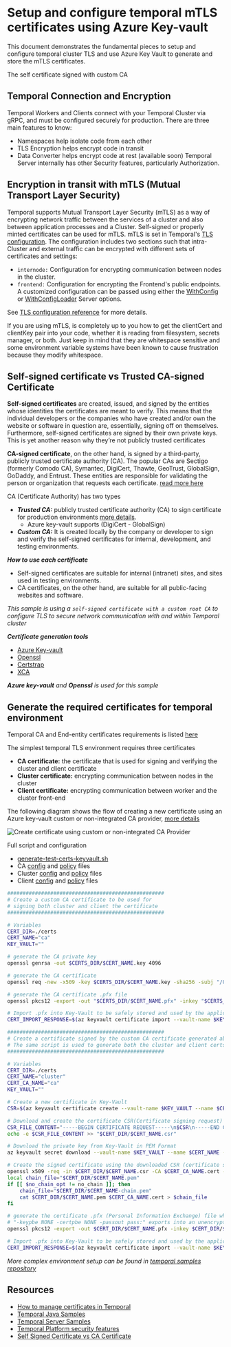 # Setup and configure temporal mTLS certificates using Azure Key-vault

This document demonstrates the fundamental pieces to setup and configure temporal cluster TLS and use Azure Key Vault to generate and store the mTLS certificates.

The self certificate signed with custom CA 


## Temporal Connection and Encryption

Temporal Workers and Clients connect with your Temporal Cluster via gRPC, and must be configured securely for production. There are three main features to know:

- Namespaces help isolate code from each other
- TLS Encryption helps encrypt code in transit
- Data Converter helps encrypt code at rest (available soon)
Temporal Server internally has other Security features, particularly Authorization.

## Encryption in transit with mTLS (Mutual Transport Layer Security)

Temporal supports Mutual Transport Layer Security (mTLS) as a way of encrypting network traffic between the services of a cluster and also between application processes and a Cluster. Self-signed or properly minted certificates can be used for mTLS. mTLS is set in Temporal's [TLS configuration](https://docs.temporal.io/references/configuration/#tls). The configuration includes two sections such that intra-Cluster and external traffic can be encrypted with different sets of certificates and settings:

- `internode:` Configuration for encrypting communication between nodes in the cluster.
- `frontend:` Configuration for encrypting the Frontend's public endpoints.
A customized configuration can be passed using either the [WithConfig](https://docs.temporal.io/references/server-options#withconfig) or [WithConfigLoader](https://docs.temporal.io/references/server-options#withconfig) Server options.

See [TLS configuration reference](https://docs.temporal.io/references/configuration/#tls) for more details.

If you are using mTLS, is completely up to you how to get the clientCert and clientKey pair into your code, whether it is reading from filesystem, secrets manager, or both. Just keep in mind that they are whitespace sensitive and some environment variable systems have been known to cause frustration because they modify whitespace.

## Self-signed certificate vs Trusted CA-signed Certificate 

**Self-signed certificates** are created, issued, and signed by the entities whose identities the certificates are meant to verify. This means that the individual developers or the companies who have created and/or own the website or software in question are, essentially, signing off on themselves. Furthermore, self-signed certificates are signed by their own private keys. This is yet another reason why they’re not publicly trusted certificates

**CA-signed certificate**, on the other hand, is signed by a third-party, publicly trusted certificate authority (CA). The popular CAs are Sectigo (formerly Comodo CA), Symantec, DigiCert, Thawte, GeoTrust, GlobalSign, GoDaddy, and Entrust.  These entities are responsible for validating the person or organization that requests each certificate. [read more here](https://sectigostore.com/page/self-signed-certificate-vs-ca/)

CA (Certificate Authority) has two types
- ***Trusted CA:*** publicly trusted certificate authority (CA) to sign certificate for production environments [more details](https://en.wikipedia.org/wiki/Certificate_authority).
    - Azure key-vault supports (DigiCert - GlobalSign)
- ***Custom CA:*** It is created locally by the company or developer to sign and verify the self-signed certificates for internal, development, and testing environments.

***How to use each certificate***

- Self-signed certificates are suitable for internal (intranet) sites, and sites used in testing environments.
- CA certificates, on the other hand, are suitable for all public-facing websites and software. 

*This sample is using a `self-signed certificate with a custom root CA` to configure TLS to secure network communication with and within Temporal cluster*

***Certificate generation tools***

- [Azure Key-vault](https://learn.microsoft.com/en-us/azure/key-vault/certificates/create-certificate)
- [Openssl](https://www.openssl.org/docs/manmaster/man1/)
- [Certstrap](https://github.com/square/certstrap)
- [XCA](https://hohnstaedt.de/xca/index.php/documentation/tutorial)

***Azure key-vault** and **Openssl** is used for this sample*

## Generate the required certificates for temporal environment

Temporal CA and End-entity certificates requirements is listed [here](https://docs.temporal.io/cloud/how-to-manage-certificates-in-temporal-cloud#certificate-requirements)

The simplest temporal TLS environment requires three certificates
- **CA certificate:** the certificate that is used for signing and verifying the cluster and client certificate
- **Cluster certificate:** encrypting communication between nodes in the cluster 
- **Client certificate:** encrypting communication between worker and the cluster front-end

The following diagram shows the flow of creating a new certificate using an Azure key-vault custom or non-integrated CA provider, [more details](https://learn.microsoft.com/en-us/azure/key-vault/certificates/create-certificate)

![Create certificate using custom or non-integrated CA Provider](https://learn.microsoft.com/en-us/azure/key-vault/media/certificate-authority-1.png)

Full script and configuration
- [generate-test-certs-keyvault.sh](deployment/certs/generate-test-certs-keyvault.sh)
- CA [config](deployment/certs/ca.conf) and [policy]((deployment/certs/ca-cert-policy.json)) files
- Cluster [config](deployment/certs/cluster.conf) and [policy]((deployment/certs/cluster-cert-policy.json)) files
- Client [config](deployment/certs/client.conf) and [policy]((deployment/certs/client-cert-policy.json)) files

```bash
###################################################
# Create a custom CA certificate to be used for 
# signing both cluster and client the certificate
###################################################

# Variables
CERT_DIR=./certs
CERT_NAME="ca"
KEY_VAULT=""

# generate the CA private key
openssl genrsa -out $CERTS_DIR/$CERT_NAME.key 4096

# generate the CA certificate
openssl req -new -x509 -key $CERTS_DIR/$CERT_NAME.key -sha256 -subj "/OU=Test CA Corporation/O=Test CA Corporation/L=London/S=Greater London/C=UK" -days 365 -out $CERTS_DIR/$CERT_NAME.cert

# generate the CA certificate .pfx file
openssl pkcs12 -export -out "$CERTS_DIR/$CERT_NAME.pfx" -inkey "$CERTS_DIR/$CERT_NAME.key" -in "$CERTS_DIR/$CERT_NAME.cert" -keypbe NONE -certpbe NONE -passout pass:

# Import .pfx into Key-Vault to be safely stored and used by the application
CERT_IMPORT_RESPONSE=$(az keyvault certificate import --vault-name $KEY_VAULT --name $CERT_NAME --file $CERTS_DIR/$CERT_NAME.pfx)

```

```bash
###################################################
# Create a certificate signed by the custom CA certificate generated above
# The same script is used to generate both the cluster and client certs
###################################################

# Variables
CERT_DIR=./certs
CERT_NAME="cluster"
CERT_CA_NAME="ca"
KEY_VAULT=""

# Create a new certificate in Key-Vault
CSR=$(az keyvault certificate create --vault-name $KEY_VAULT --name $CERT_NAME --policy "@$CERT_NAME-cert-policy.json" | jq -r '.csr')

# Download and create the certificate CSR(Certificate signing request) File
CSR_FILE_CONTENT="-----BEGIN CERTIFICATE REQUEST-----\n$CSR\n-----END CERTIFICATE REQUEST-----"
echo -e $CSR_FILE_CONTENT >> "$CERT_DIR/$CERT_NAME.csr"

# Download the private key from Key-Vault in PEM Format
az keyvault secret download --vault-name $KEY_VAULT --name $CERT_NAME --file "$CERTS_DIR/$CERT_NAME.key"

# Create the signed certificate using the downloaded CSR (certificate signing request)
openssl x509 -req -in $CERT_DIR/$CERT_NAME.csr -CA $CERT_CA_NAME.cert -CAkey $CERT_CA_NAME.key -sha256 -CAcreateserial -out $CERT_DIR/$CERT_NAME.pem -days 365 -extfile $CERT_NAME.conf -extensions $exts
local chain_file="$CERT_DIR/$CERT_NAME.pem"
if [[ $no_chain_opt != no_chain ]]; then
    chain_file="$CERT_DIR/$CERT_NAME-chain.pem"
    cat $CERT_DIR/$CERT_NAME.pem $CERT_CA_NAME.cert > $chain_file
fi

# generate the certificate .pfx (Personal Information Exchange) file which is PKCS 12 archive file format
# "-keypbe NONE -certpbe NONE -passout pass:" exports into an unencrypted .pfx archive (for testing only)
openssl pkcs12 -export -out $CERT_DIR/$CERT_NAME.pfx -inkey $CERT_DIR/$CERT_NAME.key -in $chain_file -keypbe NONE -certpbe NONE -passout pass:

# Import .pfx into Key-Vault to be safely stored and used by the application
CERT_IMPORT_RESPONSE=$(az keyvault certificate import --vault-name $KEY_VAULT --name $CERT_NAME --file $CERT_DIR/$CERT_NAME.pfx)

```

*More complex environment setup can be found in [temporal samples repository](https://github.com/temporalio/samples-server/tree/main/tls/tls-full)*

## Resources

- [How to manage certificates in Temporal](https://docs.temporal.io/cloud/how-to-manage-certificates-in-temporal-cloud)
- [Temporal Java Samples](https://github.com/temporalio/samples-java)
- [Temporal Server Samples](https://github.com/temporalio/samples-server/tree/main/tls/tls-simple)
- [Temporal Platform security features](https://docs.temporal.io/security?lang=java)
- [Self Signed Certificate vs CA Certificate](https://sectigostore.com/page/self-signed-certificate-vs-ca/)